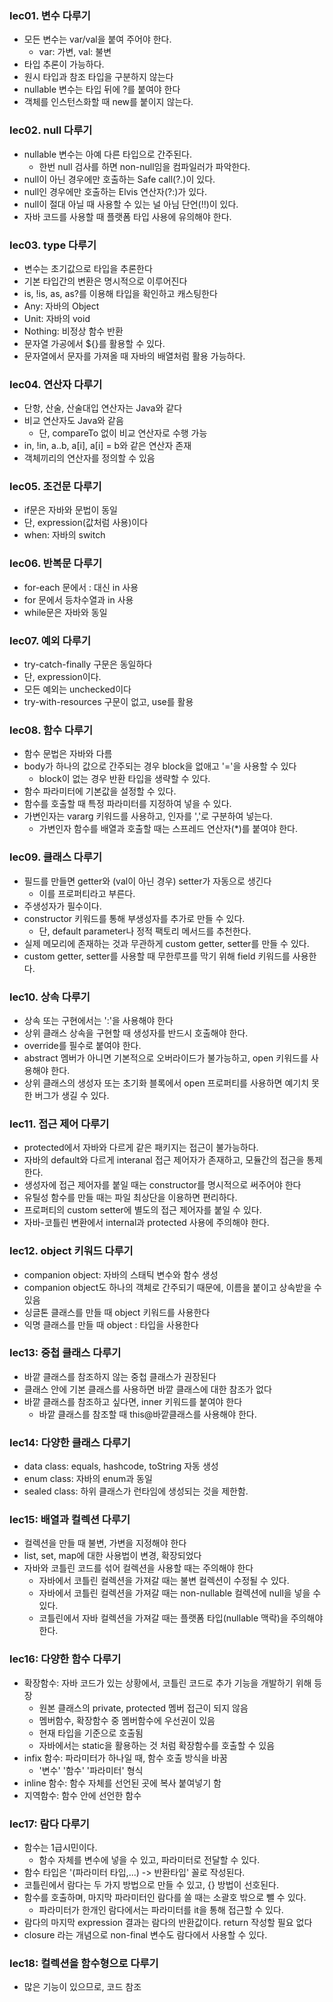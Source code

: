 ### lec01. 변수 다루기
 - 모든 변수는 var/val을 붙여 주어야 한다. 
   - var: 가변, val: 불변
 - 타입 추론이 가능하다.
 - 원시 타입과 참조 타입을 구분하지 않는다
 - nullable 변수는 타입 뒤에 ?를 붙여야 한다
 - 객체를 인스턴스화할 때 new를 붙이지 않는다.

### lec02. null 다루기
 - nullable 변수는 아예 다른 타입으로 간주된다.
   - 한번 null 검사를 하면 non-null임을 컴파일러가 파악한다.
 - null이 아닌 경우에만 호출하는 Safe call(?.)이 있다.
 - null인 경우에만 호출하는 Elvis 연산자(?:)가 있다.
 - null이 절대 아닐 때 사용할 수 있는 널 아님 단언(!!)이 있다.
 - 자바 코드를 사용할 때 플랫폼 타입 사용에 유의해야 한다.

### lec03. type 다루기
 - 변수는 초기값으로 타입을 추론한다
 - 기본 타입간의 변환은 명시적으로 이루어진다
 - is, !is, as, as?를 이용해 타입을 확인하고 캐스팅한다
 - Any: 자바의 Object
 - Unit: 자바의 void
 - Nothing: 비정상 함수 반환
 - 문자열 가공에서 ${}를 활용할 수 있다.
 - 문자열에서 문자를 가져올 때 자바의 배열처럼 활용 가능하다.

### lec04. 연산자 다루기
 - 단항, 산술, 산술대입 연산자는 Java와 같다
 - 비교 연산자도 Java와 같음
   - 단, compareTo 없이 비교 연산자로 수행 가능
 - in, !in, a..b, a[i], a[i] = b와 같은 연산자 존재
 - 객체끼리의 연산자를 정의할 수 있음

### lec05. 조건문 다루기
 - if문은 자바와 문법이 동일
 - 단, expression(값처럼 사용)이다
 - when: 자바의 switch

### lec06. 반복문 다루기
 - for-each 문에서 : 대신 in 사용
 - for 문에서 등차수열과 in 사용
 - while문은 자바와 동일

### lec07. 예외 다루기
 - try-catch-finally 구문은 동일하다
 - 단, expression이다.
 - 모든 예외는 unchecked이다
 - try-with-resources 구문이 없고, use를 활용

### lec08. 함수 다루기
 - 함수 문법은 자바와 다름
 - body가 하나의 값으로 간주되는 경우 block을 없애고 '='을 사용할 수 있다
   - block이 없는 경우 반환 타입을 생략할 수 있다.
 - 함수 파라미터에 기본값을 설정할 수 있다.
 - 함수를 호출할 때 특정 파라미터를 지정하여 넣을 수 있다.
 - 가변인자는 vararg 키워드를 사용하고, 인자를 ','로 구분하여 넣는다.
   - 가변인자 함수를 배열과 호출할 때는 스프레드 연산자(*)를 붙여야 한다.

### lec09. 클래스 다루기
 - 필드를 만들면 getter와 (val이 아닌 경우) setter가 자동으로 생긴다
   - 이를 프로퍼티라고 부른다.
 - 주생성자가 필수이다.
 - constructor 키워드를 통해 부생성자를 추가로 만들 수 있다.
   - 단, default parameter나 정적 팩토리 메서드를 추천한다.
 - 실제 메모리에 존재하는 것과 무관하게 custom getter, setter를 만들 수 있다.
 - custom getter, setter를 사용할 때 무한루프를 막기 위해 field 키워드를 사용한다.

### lec10. 상속 다루기
 - 상속 또는 구현에서는 ':'을 사용해야 한다
 - 상위 클래스 상속을 구현할 때 생성자를 반드시 호출해야 한다.
 - override를 필수로 붙여야 한다.
 - abstract 멤버가 아니면 기본적으로 오버라이드가 불가능하고, open 키워드를 사용해야 한다.
 - 상위 클래스의 생성자 또는 초기화 블록에서 open 프로퍼티를 사용하면 예기치 못한 버그가 생길 수 있다.

### lec11. 접근 제어 다루기
 - protected에서 자바와 다르게 같은 패키지는 접근이 불가능하다.
 - 자바의 default와 다르게 interanal 접근 제어자가 존재하고, 모듈간의 접근을 통제한다.
 - 생성자에 접근 제어자를 붙일 때는 constructor를 명시적으로 써주어야 한다
 - 유틸성 함수를 만들 때는 파일 최상단을 이용하면 편리하다.
 - 프로퍼티의 custom setter에 별도의 접근 제어자를 붙일 수 있다.
 - 자바-코틀린 변환에서 internal과 protected 사용에 주의해야 한다.

### lec12. object 키워드 다루기
 - companion object: 자바의 스태틱 변수와 함수 생성
 - companion object도 하나의 객체로 간주되기 때문에, 이름을 붙이고 상속받을 수 있음
 - 싱글톤 클래스를 만들 때 object 키워드를 사용한다
 - 익명 클래스를 만들 때 object : 타입을 사용한다

### lec13: 중첩 클래스 다루기
 - 바깥 클래스를 참조하지 않는 중첩 클래스가 권장된다
 - 클래스 안에 기본 클래스를 사용하면 바깥 클래스에 대한 참조가 없다
 - 바깥 클래스를 참조하고 싶다면, inner 키워드를 붙여야 한다
   - 바깥 클래스를 참조할 때 this@바깥클래스를 사용해야 한다.

### lec14: 다양한 클래스 다루기
 - data class: equals, hashcode, toString 자동 생성
 - enum class: 자바의 enum과 동일
 - sealed class: 하위 클래스가 런타임에 생성되는 것을 제한함.

### lec15: 배열과 컬렉션 다루기
 - 컬렉션을 만들 때 불변, 가변을 지정해야 한다
 - list, set, map에 대한 사용법이 변경, 확장되었다
 - 자바와 코틀린 코드를 섞어 컬렉션을 사용할 때는 주의해야 한다
   - 자바에서 코틀린 컬렉션을 가져갈 때는 불변 컬렉션이 수정될 수 있다.
   - 자바에서 코틀린 컬렉션을 가져갈 때는 non-nullable 컬렉션에 null을 넣을 수 있다.
   - 코틀린에서 자바 컬렉션을 가져갈 때는 플랫폼 타입(nullable 맥락)을 주의해야 한다.

### lec16: 다양한 함수 다루기
 - 확장함수: 자바 코드가 있는 상황에서, 코틀린 코드로 추가 기능을 개발하기 위해 등장
   - 원본 클래스의 private, protected 멤버 접근이 되지 않음
   - 멤버함수, 확장함수 중 멤버함수에 우선권이 있음
   - 현재 타입을 기준으로 호출됨
   - 자바에서는 static을 활용하는 것 처럼 확장함수를 호출할 수 있음
 - infix 함수: 파라미터가 하나일 때, 함수 호출 방식을 바꿈
   - '변수' '함수' '파라미터' 형식
 - inline 함수: 함수 자체를 선언된 곳에 복사 붙여넣기 함
 - 지역함수: 함수 안에 선언한 함수

### lec17: 람다 다루기
 - 함수는 1급시민이다.
   - 함수 자체를 변수에 넣을 수 있고, 파라미터로 전달할 수 있다.
 - 함수 타입은 '(파라미터 타입,...) -> 반환타입' 꼴로 작성된다.
 - 코틀린에서 람다는 두 가지 방법으로 만들 수 있고, {} 방법이 선호된다.
 - 함수를 호출하며, 마지막 파라미터인 람다를 쓸 때는 소괄호 밖으로 뺄 수 있다.
   - 파라미터가 한개인 람다에서는 파라미터를 it을 통해 접근할 수 있다.
 - 람다의 마지막 expression 결과는 람다의 반환값이다. return 작성할 필요 없다
 - closure 라는 개념으로 non-final 변수도 람다에서 사용할 수 있다.

### lec18: 컬렉션을 함수형으로 다루기
 - 많은 기능이 있으므로, 코드 참조
